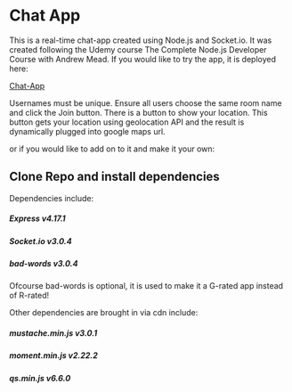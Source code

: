 # Chat App

This is a real-time chat-app created using Node.js and Socket.io. It was created following the Udemy course The Complete Node.js Developer Course with Andrew Mead. If you would like to try the app, it is deployed here:

[Chat-App](https://chatty-lee.herokuapp.com/)

Usernames must be unique. Ensure all users choose the same room name and click the Join button. There is a button to show your location. This button gets your location using geolocation API and the result is dynamically plugged into google maps url.

or if you would like to add on to it and make it your own:

## Clone Repo and install dependencies

Dependencies include:

##### Express v4.17.1
##### Socket.io v3.0.4
##### bad-words v3.0.4
Ofcourse bad-words is optional, it is used to make it a G-rated app instead of R-rated!

Other dependencies are brought in via cdn include:

##### mustache.min.js v3.0.1
##### moment.min.js v2.22.2
##### qs.min.js v6.6.0


